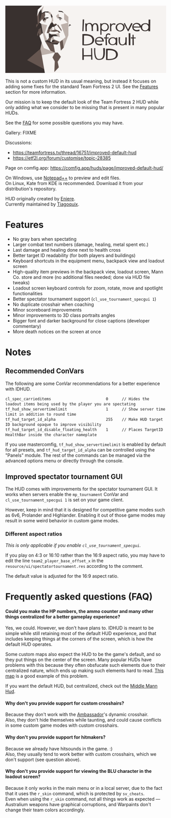 ![banner](improved_default_hud_banner.png)

This is not a custom HUD in its usual meaning, but instead it focuses on adding some fixes for the standard Team Fortress 2 UI. See the [Features](#features) section for more information.

Our mission is to keep the default look of the Team Fortress 2 HUD while only adding what we consider to be missing that is present in many popular HUDs.

See the [FAQ](#frequently-asked-questions-faq) for some possible questions you may have.

Gallery: FIXME

Discussions:
- https://teamfortress.tv/thread/16751/improved-default-hud
- https://etf2l.org/forum/customise/topic-28385

Page on comfig.app: https://comfig.app/huds/page/improved-default-hud/

On Windows, use [Notepad++](https://notepad-plus-plus.org) to preview and edit files.  
On Linux, Kate from KDE is recommended. Download it from your distribution's repository.

HUD originally created by [Eniere](https://github.com/Eniere).  
Currently maintained by [Tiagoquix](https://github.com/Tiagoquix).

# Features
- No gray bars when spectating
- Larger combat text numbers (damage, healing, metal spent etc.)
- Last damage and healing done next to health cross
- Better target ID readability (for both players and buildings)
- Keyboard shortcuts in the equipment menu, backpack view and loadout screen
- High-quality item previews in the backpack view, loadout screen, Mann Co. store and more (no additional files needed; done via HUD file tweaks)
- Loadout screen keyboard controls for zoom, rotate, move and spotlight functionalities
- Better spectator tournament support (`cl_use_tournament_specgui 1`)
- No duplicate crosshair when coaching
- Minor scoreboard improvements
- Minor improvements to 3D class portraits angles
- Bigger font and darker background for close captions (developer commentary)
- More death notices on the screen at once

# Notes

## Recommended ConVars
The following are some ConVar recommendations for a better experience with IDHUD.
```
cl_spec_carrieditems 						0      // Hides the loadout items being used by the player you are spectating
tf_hud_show_servertimelimit 				1      // Show server time limit in addition to round time
tf_hud_target_id_alpha 						255    // Make HUD target ID background opaque to improve visibility
tf_hud_target_id_disable_floating_health 	1      // Places TargetID HealthBar inside the character nameplate
```
If you use mastercomfig, `tf_hud_show_servertimelimit` is enabled by default for all presets, and `tf_hud_target_id_alpha` can be controlled using the "Panels" module. The rest of the commands can be managed via the advanced options menu or directly through the console.

## Improved spectator tournament GUI
The HUD comes with improvements for the spectator tournament GUI. It works when servers enable the `mp_tournament` ConVar and `cl_use_tournament_specgui 1` is set on your game client.

However, keep in mind that it is designed for competitive game modes such as 6v6, Prolander and Highlander. Enabling it out of those game modes may result in some weird behavior in custom game modes.

### Different aspect ratios
*This is only applicable if you enable `cl_use_tournament_specgui`.*

If you play on 4:3 or 16:10 rather than the 16:9 aspect ratio, you may have to edit the line `team2_player_base_offset_x` in the `resource/ui/spectatortournament.res` according to the comment.

The default value is adjusted for the 16:9 aspect ratio.

# Frequently asked questions (FAQ)
#### Could you make the HP numbers, the ammo counter and many other things centralized for a better gameplay experience?
Yes, we could. However, we don't have plans to. IDHUD is meant to be simple while still retaining most of the default HUD experience, and that includes keeping things at the corners of the screen, which is how the default HUD operates.

Some custom maps also expect the HUD to be the game's default, and so they put things on the center of the screen. Many popular HUDs have problems with this because they often obsfucate such elements due to their centralized nature, which ends up making such elements hard to read. [This map](https://steamcommunity.com/sharedfiles/filedetails/?id=2487430950) is a good example of this problem.

If you want the default HUD, but centralized, check out the [Middle Mann Hud](https://gamebanana.com/mods/445578).

#### Why don't you provide support for custom crosshairs?
Because they don't work with the [Ambassador](https://wiki.teamfortress.com/wiki/Ambassador)'s dynamic crosshair.  
Also, they don't hide themselves while taunting, and could cause conflicts in some custom game modes with custom crosshairs.

#### Why don't you provide support for hitmakers?
Because we already have hitsounds in the game. :)  
Also, they usually tend to work better with custom crosshairs, which we don't support (see question above).

#### Why don't you provide support for viewing the BLU character in the loadout screen?
Because it only works in the main menu or in a local server, due to the fact that it uses the `r_skin` command, which is protected by `sv_cheats`.  
Even when using the `r_skin` command, not all things work as expected — Australium weapons have graphical corruptions, and Warpaints don't change their team colors accordingly.
